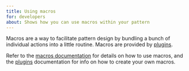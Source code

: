 ```yaml
---
title: Using macros
for: developers
about: Shows how you can use macros within your pattern
---
```


Macros are a way to facilitate pattern design by bundling a bunch of individual actions
into a little routine. Macros are provided by [plugins](/reference/plugins/).

Refer to the [macros documentation](/reference/macros/) for details on how to use macros,
and the [plugins](/reference/plugins/) documentation for info on how to create your
own macros.
